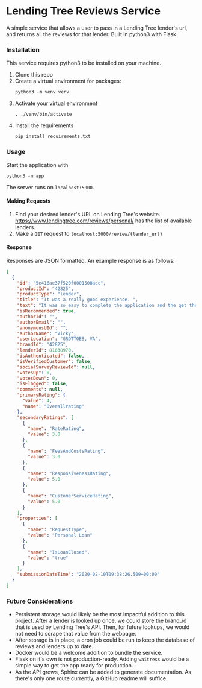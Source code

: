 # Lending Tree Reviews Service

A simple service that allows a user to pass in a Lending Tree lender's url, and returns all the reviews for that lender.
Built in python3 with Flask.

### Installation
This service requires python3 to be installed on your machine.
1. Clone this repo
2. Create a virtual environment for packages:
    ```shell script
    python3 -m venv venv
    ```
3. Activate your virtual environment
    ```shell script
    . ./venv/bin/activate
   ```
4. Install the requirements
    ```shell script
    pip install requirements.txt
    ```
   
### Usage
Start the application with
```shell script
python3 -m app
```
The server runs on `localhost:5000`.
   
#### Making Requests
1. Find your desired lender's URL on Lending Tree's website.  https://www.lendingtree.com/reviews/personal/ has the list of available lenders.
2. Make a `GET` request to `localhost:5000/review/{lender_url}`

#### Response
Responses are JSON formatted.  An example response is as follows:
```json
[
  {
    "id": "5e416ae37f520f0001508adc",
    "productId": "42825",
    "productType": "lender",
    "title": "It was a really good experience. ",
    "text": "It was so easy to complete the application and the get the money I needed. Very helpful. Thanks so much.",
    "isRecommended": true,
    "authorId": "",
    "authorEmail": "",
    "anonymousUId": "",
    "authorName": "Vicky",
    "userLocation": "GROTTOES, VA",
    "brandId": "42825",
    "lenderId": 81638970,
    "isAuthenticated": false,
    "isVerifiedCustomer": false,
    "socialSurveyReviewId": null,
    "votesUp": 0,
    "votesDown": 0,
    "isFlagged": false,
    "comments": null,
    "primaryRating": {
      "value": 4,
      "name": "Overallrating"
    },
    "secondaryRatings": [
      {
        "name": "RateRating",
        "value": 3.0
      },
      {
        "name": "FeesAndCostsRating",
        "value": 3.0
      },
      {
        "name": "ResponsivenessRating",
        "value": 5.0
      },
      {
        "name": "CustomerServiceRating",
        "value": 5.0
      }
    ],
    "properties": [
      {
        "name": "RequestType",
        "value": "Personal Loan"
      },
      {
        "name": "IsLoanClosed",
        "value": "true"
      }
    ],
    "submissionDateTime": "2020-02-10T09:38:26.509+00:00"
  }
]
```

### Future Considerations
* Persistent storage would likely be the most impactful addition to this project.  After a lender is looked up once, we could store the brand_id that is used by Lending Tree's API.  Then, for future lookups, we would not need to scrape that value from the webpage.
* After storage is in place, a cron job could be run to keep the database of reviews and lenders up to date.
* Docker would be a welcome addition to bundle the service.
* Flask on it's own is not production-ready.  Adding `waitress` would be a simple way to get the app ready for production.
* As the API grows, Sphinx can be added to generate documentation.  As there's only one route currently, a GitHub readme will suffice.